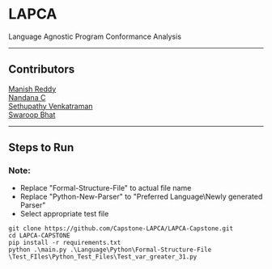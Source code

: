 # LAPCA

Language Agnostic Program Conformance Analysis

---

## Contributors

[Manish Reddy](https://github.com/Manish-22)  
[Nandana C](https://github.com/NandanaC)  
[Sethupathy Venkatraman](https://github.com/sethupathyrv)  
[Swaroop Bhat](https://github.com/Soupy710)

---

## Steps to Run

### Note:

- Replace "Formal-Structure-File" to actual file name
- Replace "Python\-New-Parser" to "Preferred Language\Newly generated Parser"
- Select appropriate test file

```
git clone https://github.com/Capstone-LAPCA/LAPCA-Capstone.git
cd LAPCA-CAPSTONE
pip install -r requirements.txt
python .\main.py .\Language\Python\Formal-Structure-File \Test_FIles\Python_Test_Files\Test_var_greater_31.py
```
